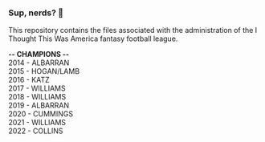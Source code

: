 ### Sup, nerds? 👋

This repository contains the files associated with the administration of the I Thought This Was America fantasy football league.

__-- CHAMPIONS --__  
2014 - ALBARRAN  
2015 - HOGAN/LAMB  
2016 - KATZ  
2017 - WILLIAMS  
2018 - WILLIAMS  
2019 - ALBARRAN  
2020 - CUMMINGS  
2021 - WILLIAMS  
2022 - COLLINS  
